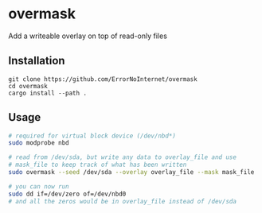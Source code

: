 # overmask
Add a writeable overlay on top of read-only files

## Installation
```
git clone https://github.com/ErrorNoInternet/overmask
cd overmask
cargo install --path .
```

## Usage
```sh
# required for virtual block device (/dev/nbd*)
sudo modprobe nbd

# read from /dev/sda, but write any data to overlay_file and use
# mask_file to keep track of what has been written
sudo overmask --seed /dev/sda --overlay overlay_file --mask mask_file

# you can now run
sudo dd if=/dev/zero of=/dev/nbd0
# and all the zeros would be in overlay_file instead of /dev/sda
```
